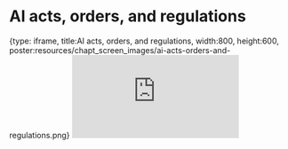 # AI acts, orders, and regulations
 
{type: iframe, title:AI acts, orders, and regulations, width:800, height:600, poster:resources/chapt_screen_images/ai-acts-orders-and-regulations.png}
![](https://hutchdatascience.org/AI_for_Decision_Makers/no_toc/ai-acts-orders-and-regulations.html)
 

 
